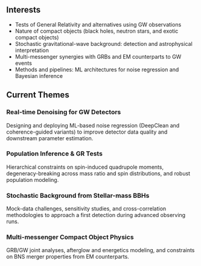 ## Interests
- Tests of General Relativity and alternatives using GW observations  
- Nature of compact objects (black holes, neutron stars, and exotic compact objects)  
- Stochastic gravitational-wave background: detection and astrophysical interpretation  
- Multi-messenger synergies with GRBs and EM counterparts to GW events  
- Methods and pipelines: ML architectures for noise regression and Bayesian inference

## Current Themes
### Real-time Denoising for GW Detectors
Designing and deploying ML-based noise regression (DeepClean and coherence-guided variants) to improve detector data quality and downstream parameter estimation.

### Population Inference & GR Tests
Hierarchical constraints on spin-induced quadrupole moments, degeneracy-breaking across mass ratio and spin distributions, and robust population modeling.

### Stochastic Background from Stellar-mass BBHs
Mock-data challenges, sensitivity studies, and cross-correlation methodologies to approach a first detection during advanced observing runs.

### Multi-messenger Compact Object Physics
GRB/GW joint analyses, afterglow and energetics modeling, and constraints on BNS merger properties from EM counterparts.

